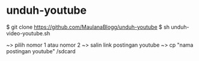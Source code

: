 # unduh-youtube #

$ git clone https://github.com/MaulanaBlogg/unduh-youtube
$ sh unduh-video-youtube.sh

~> pilih nomor 1 atau nomor 2
~> salin link postingan youtube
~> cp "nama postingan youtube" /sdcard
